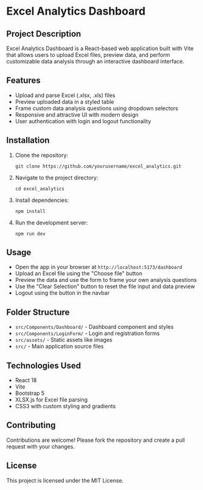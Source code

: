 # Excel Analytics Dashboard

<!--
  Project Overview
  ===============
  
  This section provides a high-level overview of the project's purpose and functionality.
  It serves as a quick introduction for new developers and stakeholders.
-->
## Project Description
Excel Analytics Dashboard is a React-based web application built with Vite that allows users to upload Excel files, preview data, and perform customizable data analysis through an interactive dashboard interface.

<!--
  Core Features
  ============
  
  This section lists the main features of the application.
  Each feature is bullet-pointed for easy scanning.
-->
## Features
- Upload and parse Excel (.xlsx, .xls) files
- Preview uploaded data in a styled table
- Frame custom data analysis questions using dropdown selectors
- Responsive and attractive UI with modern design
- User authentication with login and logout functionality

<!--
  Setup Instructions
  ==================
  
  This section provides step-by-step instructions for setting up the project.
  Each step is numbered and includes the required commands.
-->
## Installation

1. Clone the repository:
   ```
   git clone https://github.com/yourusername/excel_analytics.git
   ```
2. Navigate to the project directory:
   ```
   cd excel_analytics
   ```
3. Install dependencies:
   ```
   npm install
   ```
4. Run the development server:
   ```
   npm run dev
   ```

<!--
  Application Usage
  ================
  
  This section provides a quick guide on how to use the application.
  It includes the main user interactions and navigation steps.
-->
## Usage

- Open the app in your browser at `http://localhost:5173/dashboard`
- Upload an Excel file using the "Choose file" button
- Preview the data and use the form to frame your own analysis questions
- Use the "Clear Selection" button to reset the file input and data preview
- Logout using the button in the navbar

<!--
  Project Structure
  ================
  
  This section provides an overview of the project's directory structure.
  Each folder is described with its purpose.
-->
## Folder Structure

- `src/Components/Dashboard/` - Dashboard component and styles
- `src/Components/LoginForm/` - Login and registration forms
- `src/assets/` - Static assets like images
- `src/` - Main application source files

<!--
  Technology Stack
  ===============
  
  This section lists the main technologies and libraries used in the project.
  Each technology is bullet-pointed for easy reference.
-->
## Technologies Used

- React 18
- Vite
- Bootstrap 5
- XLSX.js for Excel file parsing
- CSS3 with custom styling and gradients

<!--
  Contributing Guidelines
  ======================
  
  This section provides guidelines for contributing to the project.
  It includes instructions for forking and creating pull requests.
-->
## Contributing

Contributions are welcome! Please fork the repository and create a pull request with your changes.

<!--
  License Information
  ==================
  
  This section specifies the project's license.
  It includes the license type and any relevant details.
-->
## License

This project is licensed under the MIT License.
